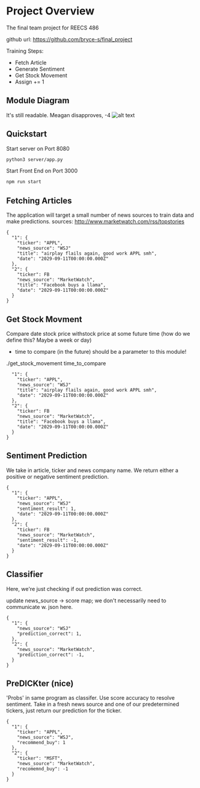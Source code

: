 # Project Overview

The final team project for REECS 486

github url: https://github.com/bryce-s/final_project

Training Steps:

- Fetch Article
- Generate Sentiment
- Get Stock Movement
- Assign += 1

## Module Diagram
It's still readable. Meagan disapproves, -4
![alt text](https://i.imgur.com/rArxpK4.png "Logo Title Text 1")

## Quickstart

Start server on Port 8080

```bash
python3 server/app.py
```

Start Front End on Port 3000

```bash
npm run start
```

## Fetching Articles

The application will target a small number of
news sources to train data and make predictions.
sources: http://www.marketwatch.com/rss/topstories

```
{
  "1": {
    "ticker": "APPL",
    "news_source": "WSJ"
    "title": "airplay flails again, good work APPL smh",
    "date": "2029-09-11T00:00:00.000Z"
  },
  "2": {
    "ticker": FB
    "news_source": "MarketWatch",
    "title": "Facebook buys a llama",
    "date": "2029-09-11T00:00:00.000Z"
  }
}
```

## Get Stock Movment

Compare date stock price withstock price at some future time (how do we define this? Maybe a week or day)

- time to compare (in the future) should be a parameter to this module! 

./get_stock_movement time_to_compare

```
  "1": {
    "ticker": "APPL",
    "news_source": "WSJ"
    "title": "airplay flails again, good work APPL smh",
    "date": "2029-09-11T00:00:00.000Z"
  },
  "2": {
    "ticker": FB
    "news_source": "MarketWatch",
    "title": "Facebook buys a llama",
    "date": "2029-09-11T00:00:00.000Z"
  }
}
```


## Sentiment Prediction
We take in article, ticker and news company name.
We return either a positive or negative sentiment prediction.


```
{
  "1": {
    "ticker": "APPL",
    "news_source": "WSJ"
    "sentiment_result": 1,
    "date": "2029-09-11T00:00:00.000Z"
  },
  "2": {
    "ticker": FB
    "news_source": "MarketWatch",
    "sentiment_result": -1,
    "date": "2029-09-11T00:00:00.000Z"
  }
}
```
## Classifier

Here, we're just checking if out prediction was correct.

update news_source -> score map; we don't necessarily need 
to communicate w. json here.

```
{
  "1": {
    "news_source": "WSJ"
    "prediction_correct": 1,
  },
  "2": {
    "news_source": "MarketWatch",
    "prediction_correct": -1,
  }
}
```


## PreDICKter (nice)

'Probs' in same program as classifer. Use score accuracy to resolve sentiment.
Take in a fresh news source and one of our predetermined tickers, just return our prediction for the ticker.

```
{
  "1": {
    "ticker": "APPL",
    "news_source": "WSJ",
    "recommend_buy": 1
  },
  "2": {
    "ticker": "MSFT", 
    "news_source": "MarketWatch",
    "recomemnd_buy": -1
  }
}
```

